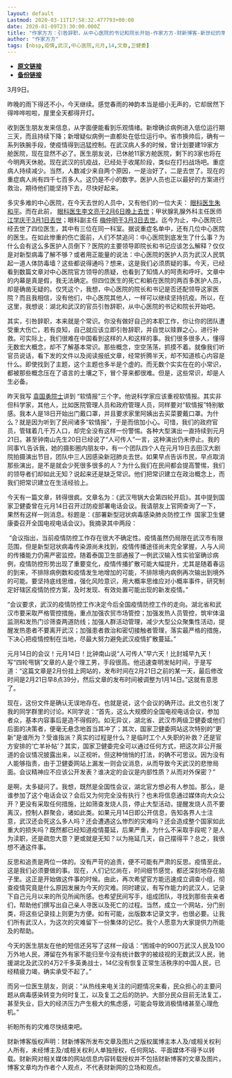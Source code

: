 ```yaml
---
layout: default
Lastmod: 2020-03-11T17:58:32.477793+00:00
date: 2020-01-09T23:30:00.000Z
title: "作家方方：引咎辞职，从中心医院的书记和院长开始-作家方方-财新博客-新世纪的常识传播者-财新网"
author: "作家方方"
tags: [nbsp,疫情,武汉,中心医院,元月,14,文章,卫健委]
---
```


* [**原文链接**](http://fangfang.blog.caixin.com/archives/223325)
* [**备份链接**](https://archive.li/wip/chxPN)


3月9日。

昨晚的雨下得还不小，今天继续。感觉春雨的神韵本当是细小无声的，它却居然下得哗哗啦啦，屋里全天都得开灯。

收到医生朋友发来信息，从字面便能看到乐观情绪。新增确诊病例进入低位运行期三天，而且持续下降；新增疑似病例一直都处在低位运行中。省市换帅后，确有一系列铁腕手段，使疫情得到迅猛控制。在武汉病人多的时候，曾计划要建19家方舱医院，现在显然不必了。医生朋友说，已休舱11家方舱医院，剩下的3家也将在今明两天休舱。现在武汉的抗疫战，已经处于收尾阶段，类似在打扫战场吧。重症病人持续减少。当然，人数减少来自两个原因，一是治好了，二是去世了。现在的重症病人尚有四千七百多人。这仍是不小的数字。医护人员也正以最好的方案进行救治，期待他们能坚持下去，尽快好起来。

多灾多难的中心医院，在今天去世的人员中，又有他们的一位大夫： [眼科医生朱和平](http://china.caixin.com/2020-03-09/101525838.html)。而在此前， [眼科医生李文亮于2月6日晚上去世](http://database.caixin.com/2020-02-07/101515538.html?sourceEntityId=101523441)；甲状腺乳腺外科主任医师 [江学庆于3月1日去世](http://www.caixin.com/2020-03-01/101522336.html)；眼科副主任 [梅仲明于3月3日去世](http://china.caixin.com/2020-03-03/101523441.html)。迄今为止，中心医院已经去世了四位医生，其中有三位在同一科室。据说重症名单中，还有几位中心医院的医生。在如此惨重的伤亡面前，人们不禁追问：中心医院到底发生了什么事？为什么会有这么多医护人员倒下？医院的主要领导即院长和书记应该怎么解释？仅仅是对新型病毒了解不够？或者用正能量的说法：中心医院的医护人员为武汉人民筑起一道人体防毒墙？这些都说得通吗？想来，这是我们必须质疑的事。今天，已经看到数篇文章对中心医院官方领导的质疑，也看到了知情人的呵责和呼吁。文章中的内幕是真是假，我无法确定。但四位医生的死亡和躺在医院的两百多医护人员，却是确凿无疑的。仅凭这个，我想，中心医院的院长和书记是否还配领导这家医院？而且我相信，没有他们，中心医院其他人，一样可以继续坚持抗疫。所以，在这里，我想说：湖北和武汉的官员引咎辞职，从中心医院的书记和院长开始吧。

其实，引咎辞职，本来就是个常识。你没有做好自己的本职工作，你让你的团队遭受重大伤亡，若有良知，自己就应该立即引咎辞职，并自觉以赎罪之心，进行补救。可实际上，我们很难在中国看到这样的人和这样的事。我们很多很多人，懂得无数宏大概念，却不了解基本常识。那些概念，空空荡荡，抓摸不着。就像我们听官员说话，看下发的文件以及阅读报纸文章，经常折腾半天，却不知道核心内容是什么。即使找到了主题，这个主题也多半是个虚的。而无数个实实在在的小常识，都被那些概念压在了语言的土壤之下，冒个芽来都很难。但是，这些常识，却是人生必备。 

昨天我写 [袁国勇院士](http://china.caixin.com/2020-03-08/101525508.html)讲到 “软情报”三个字。他说科学家应该重视软情报。其实非但科学家，其他人，比如医院管理人员和政府管理人员，同样要对“软情报”特别敏感。我本人是18日开始出门戴口罩，并且要求家里阿姨出去买菜要戴口罩。为什么？就是因为听到了民间诸多“软情报”，于是而倍加小心。可惜，我们的政府官员，管辖着几千万人口，却完全没有这样一份警惕。各种大型演出一直持续到元月21日。甚至钟南山先生20日已经说了“人可传人”一言，这种演出仍未停止。我的同事YL告诉我，她的摄影圈内朋友中，有一个团队四个人在元月19日去田汉大剧院拍摄演出节目，团队中三人因感染新冠肺炎去世。如果早点告诉市民，早点取消那些演出，是不是就会少死很多很多的人？为什么我们在民间都会提高警惕，我们的领导者们却如此无知？说起来还是缺乏常识。他们把常识建立在政治概念上，而我们把常识建立在生活经验上。

今天有一篇文章，转得很疯。文章名为：《武汉甩锅大会第四轮开启》。其中提到国家卫健委曾在元月14日召开过防疫部署电话会议。我请朋友上官网查询了一下，果然有这样一则消息。标题是：《部署新型冠状病毒感染肺炎防控工作 国家卫生健康委召开全国电视电话会议》。我摘录其中两段：

 “会议指出，当前疫情防控工作存在很大不确定性。疫情虽然仍局限在武汉市有限范围，但是新型冠状病毒传染源尚未找到，疫情传播途径尚未完全掌握，人与人间的传播能力仍需严密监控。随着泰国卫生部通报了一例武汉输入性实验室确诊病例，疫情防控形势出现了重要变化，疫情传播扩散可能大幅提升，尤其是随着春运的到来，不排除病例数和疫情发生地增加的可能，不排除境内病例再次输出到境外的可能。要坚持底线思维，强化风险意识，用大概率思维应对小概率事件，研究制定好辖区疫情防控方案，及时发现、有效处置可能出现的新发疫情。”

“会议要求，武汉的疫情防控工作决定今后全国疫情防控工作的走向。湖北省和武汉市要采取严格管控措施，重点加强农贸市场管控；加强发热人员管控，筑牢体温监测和发热门诊筛查两道防线；加强人群活动管理，减少大型公众聚集性活动，提醒发热患者不要离开武汉；加强患者救治和密切接触者管理，落实最严格的措施，下决心把疫情控制在当地，尽最大努力避免武汉疫情扩散蔓延。”

元月14日的会议！元月14日！比钟南山说“人可传人”早六天！比封城早九天！写“四轮甩锅”文章的人是个理工男，手段很高。他迅速查明发帖时间，于是写道：“这篇文章是2月份挂上网站的，发布时间在2月21日之前的某一天，最后修改时间是2月21日早8点39分，然后文章的发布时间被调整为1月14日。”这就有意思了。

现在，这份文件是确认无误地存在。也就是说，这个会议的确开过。此文也引发了我的同学群里的讨论。K同学说：“首先，这么大规模的全国电视电话会议，参加者众，基本内容事后是造不得假的。如无异议，湖北省、武汉市两级卫健委或他们后面的决策者，便毫无悬念地首当其冲了；其次，国家卫健委网站这次特别的“更新”是谁所为？受谁指派？真实的过程是什么？是临时工个人失职的补救？还是官方安排的‘亡羊补帖’？其实，国家卫健委完全可以通过任何方式，把这次非公开报道的会议情况披露出来，以正视听。但这种悄悄的打法，的确不可思议。因为没有人能够指责，由于卫健委网站上漏发一则会议消息，从而导致今天武汉的悲惨局面。会议精神应不应该公开发表？谁决定的会议是内部性质？从而对外保密？”

是啊，太多疑问了。我想，既然是全国性会议，湖北官方想必有人参加。那么，是谁参加了这个电话会议？会后又为何完全没有执行？也未将信息通过媒体向大众公开？更没有采取任何措施，比如筛查发烧人员，停止大型活动，提醒发烧人员不要离汉，控制人群聚会，诸如此类。如果元月14日即公开信息，告知各界人士注意，武汉还会死这么多人吗？还会遭遇这么惨烈的灾难吗？还会造成整个国家如此重大的损失吗？既然都已经知道疫情蔓延，后果严重，为什么不采取手段呢？是人为渎职，还是疏忽大意？更或就是无知？以为拖延几天，自己摆得平？总之，我很想不通这件事。

反思和追责是两位一体的。没有严苛的追责，便不可能有严肃的反思。疫情至此，这是我们必须要做的事。现在，人们记忆尚在，时间细节感觉，都还深刻地存在脑子里。这正是开始做这件事的时候。由此，再次希望官方能迅速成立调查小组，彻查疫情究竟是什么原因发展为今天的灾难。同时建议，有写作能力的武汉人，记录下自己元月以来的所见所闻所感。也希望民间写手，组成团队，寻找到那些丧亲者们，帮助他们撰写出自己亲人寻医以及死亡的过程。当然，成立一个网站，分门别类，将这些记录挂上则更为方便。如有可能，出版数本记录文字，也很必要。让我们所有武汉人，为这次的灾难留下一份集体的记忆。我个人愿意为大家提供力所能及的帮助。

今天的医生朋友在他的短信还另写了这样一段话：“困城中的900万武汉人民及100万外地人民，滞留在外有家不能归至今没有统计数字的被歧视的无数武汉人民，驰援湖北及武汉的4万2千多英勇战士，14亿没有恢复正常生活秩序的中国人民，已经精疲力竭，确实承受不起了。”

而另一位医生朋友，则说：“从热线来电关注的问题情况来看，民众担心的主要问题从病毒感染转变为何时复工，以及复工之后的防护。大部分民众目前无法复工，甚至失业，巨大的经济压力产生极大的焦虑感，可能会导致消极情绪甚至心理危机。”

祈盼所有的灾难尽快结束吧。

财新博客版权声明：财新博客所发布文章及图片之版权属博主本人及/或相关权利人所有，未经博主及/或相关权利人单独授权，任何网站、平面媒体不得予以转载。财新网对相关媒体的网站信息内容转载授权并不包括财新博客的文章及图片。博客文章均为作者个人观点，不代表财新网的立场和观点。

